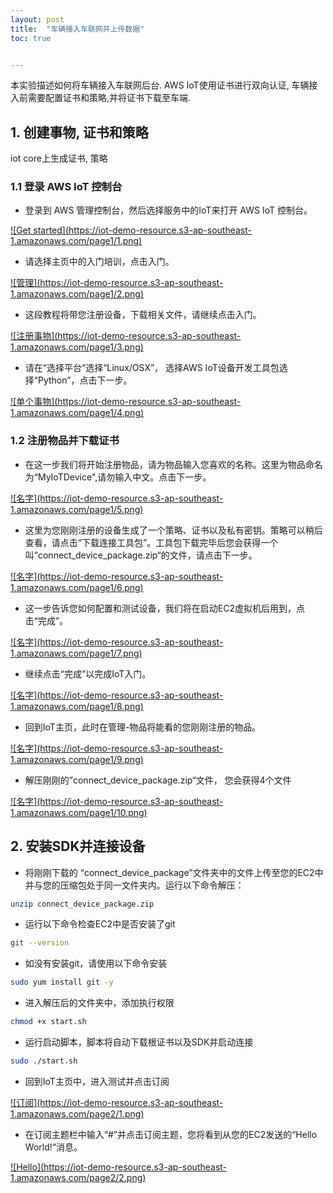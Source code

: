```yaml
---
layout: post
title:  "车辆接入车联网并上传数据"
toc: true


---
```


本实验描述如何将车辆接入车联网后台. AWS IoT使用证书进行双向认证, 车辆接入前需要配置证书和策略,并将证书下载至车端.

## 1. 创建事物, 证书和策略

iot core上生成证书, 策略

### 1.1 登录 AWS IoT 控制台

- 登录到 AWS 管理控制台，然后选择服务中的IoT来打开 AWS IoT 控制台。

<a data-fancybox="gallery" href="https://iot-demo-resource.s3-ap-southeast-1.amazonaws.com/page1/1.png">
![Get started](https://iot-demo-resource.s3-ap-southeast-1.amazonaws.com/page1/1.png)
</a>

- 请选择主页中的入门培训，点击入门。
<a data-fancybox="gallery" href="https://iot-demo-resource.s3-ap-southeast-1.amazonaws.com/page1/2.png">
![管理](https://iot-demo-resource.s3-ap-southeast-1.amazonaws.com/page1/2.png)
</a>

- 这段教程将带您注册设备，下载相关文件，请继续点击入门。
<a data-fancybox="gallery" href="https://iot-demo-resource.s3-ap-southeast-1.amazonaws.com/page1/3.png">
![注册事物](https://iot-demo-resource.s3-ap-southeast-1.amazonaws.com/page1/3.png)
</a>

- 请在“选择平台“选择“Linux/OSX”， 选择AWS IoT设备开发工具包选择“Python”，点击下一步。
<a data-fancybox="gallery" href="https://iot-demo-resource.s3-ap-southeast-1.amazonaws.com/page1/4.png">
![单个事物](https://iot-demo-resource.s3-ap-southeast-1.amazonaws.com/page1/4.png)
</a>

### 1.2 注册物品并下载证书

- 在这一步我们将开始注册物品，请为物品输入您喜欢的名称。这里为物品命名为“MyIoTDevice",请勿输入中文。点击下一步。
<a data-fancybox="gallery" href="https://iot-demo-resource.s3-ap-southeast-1.amazonaws.com/page1/5.png">
![名字](https://iot-demo-resource.s3-ap-southeast-1.amazonaws.com/page1/5.png)
</a>

- 这里为您刚刚注册的设备生成了一个策略、证书以及私有密钥。策略可以稍后查看，请点击“下载连接工具包”。工具包下载完毕后您会获得一个叫”connect_device_package.zip“的文件，请点击下一步。
<a data-fancybox="gallery" href="https://iot-demo-resource.s3-ap-southeast-1.amazonaws.com/page1/6.png">
![名字](https://iot-demo-resource.s3-ap-southeast-1.amazonaws.com/page1/6.png)
</a>

- 这一步告诉您如何配置和测试设备，我们将在启动EC2虚拟机后用到，点击“完成”。
<a data-fancybox="gallery" href="https://iot-demo-resource.s3-ap-southeast-1.amazonaws.com/page1/7.png">
![名字](https://iot-demo-resource.s3-ap-southeast-1.amazonaws.com/page1/7.png)
</a>

- 继续点击“完成”以完成IoT入门。
<a data-fancybox="gallery" href="https://iot-demo-resource.s3-ap-southeast-1.amazonaws.com/page1/8.png">
![名字](https://iot-demo-resource.s3-ap-southeast-1.amazonaws.com/page1/8.png)
</a>

- 回到IoT主页，此时在管理-物品将能看的您刚刚注册的物品。
<a data-fancybox="gallery" href="https://iot-demo-resource.s3-ap-southeast-1.amazonaws.com/page1/9.png">
![名字](https://iot-demo-resource.s3-ap-southeast-1.amazonaws.com/page1/9.png)
</a>

- 解压刚刚的”connect_device_package.zip“文件， 您会获得4个文件
<a data-fancybox="gallery" href="https://iot-demo-resource.s3-ap-southeast-1.amazonaws.com/page1/10.png">
![名字](https://iot-demo-resource.s3-ap-southeast-1.amazonaws.com/page1/10.png)
</a>

## 2. 安装SDK并连接设备

- 将刚刚下载的 “connect_device_package”文件夹中的文件上传至您的EC2中并与您的压缩包处于同一文件夹内。运行以下命令解压：

```sh
unzip connect_device_package.zip
```

- 运行以下命令检查EC2中是否安装了git

```sh
git --version
```

- 如没有安装git，请使用以下命令安装

```sh
sudo yum install git -y
```

- 进入解压后的文件夹中，添加执行权限

```sh
chmod +x start.sh
```

- 运行启动脚本，脚本将自动下载根证书以及SDK并启动连接

```sh
sudo ./start.sh
```

- 回到IoT主页中，进入测试并点击订阅
<a data-fancybox="gallery" href="https://iot-demo-resource.s3-ap-southeast-1.amazonaws.com/page2/1.png">
![订阅](https://iot-demo-resource.s3-ap-southeast-1.amazonaws.com/page2/1.png)
</a>

- 在订阅主题栏中输入“#”并点击订阅主题，您将看到从您的EC2发送的“Hello World!“消息。
<a data-fancybox="gallery" href="https://iot-demo-resource.s3-ap-southeast-1.amazonaws.com/page2/2.png">
![Hello](https://iot-demo-resource.s3-ap-southeast-1.amazonaws.com/page2/2.png)
</a>
